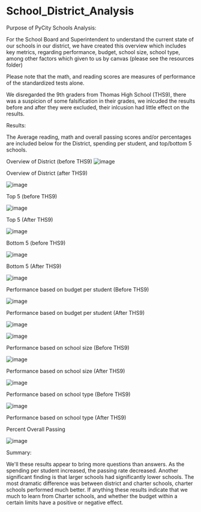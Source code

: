# School_District_Analysis

Purpose of PyCity Schools Analysis:

For the School Board and Superintendent to understand the current state of our schools in our district,
we have created this overview which includes key metrics, regarding performance, budget, school size, school type,
among other factors which given to us by canvas (please see the resources folder)

Please note that the math, and reading scores are
measures of performance of the standardized tests alone.

We disregarded the 9th graders from Thomas High School (THS9), there was a suspicion of some
falsification in their grades, we inlcuded the results before and after they were excluded,
their inlcusion had little effect on the results.

	
  
  Results:
  
  The Average reading, math and overall passing scores and/or percentages are included below for the District, spending per student, and
  top/bottom 5 schools. 
  
  
  Overview of District (before THS9)
   ![image](https://user-images.githubusercontent.com/68198233/149638547-b374ba88-851b-4093-a2fc-67997676de3a.png)
  
  Overview of District (after THS9)
  
![image](https://user-images.githubusercontent.com/68198233/149640240-ff030434-67d4-4a60-9788-2845de04bb49.png)







  
  Top 5 (before THS9)
  
  ![image](https://user-images.githubusercontent.com/68198233/149638131-c401c043-4c8b-4193-bcc2-3a21889bb3fd.png)

   Top 5 (After THS9)
  
  ![image](https://user-images.githubusercontent.com/68198233/149640623-651de212-d0e1-47ba-99e3-dcd8ffed777b.png)


  
  
  
  
  Bottom 5 (before THS9)
  
  ![image](https://user-images.githubusercontent.com/68198233/149638105-c2a1329b-a0e2-4e42-a1c6-b4bcb8d22c6b.png)

  Bottom 5 (After THS9)
  
  ![image](https://user-images.githubusercontent.com/68198233/149638614-3b2be6fe-9a48-44d5-89df-132d792c8c57.png)

  
  
  
  
  Performance based on budget per student (Before THS9)
  
  ![image](https://user-images.githubusercontent.com/68198233/149637998-3a5f5a69-6b38-47b3-b4ae-046291b9dea6.png)

   Performance based on budget per student (After THS9)
   
 ![image](https://user-images.githubusercontent.com/68198233/149640747-763ef576-97f2-433c-a95d-aa454bd852c5.png)
 
 ![image](https://user-images.githubusercontent.com/68198233/181056619-57179ee6-3be5-49c2-a43d-ee0f2e32b45a.png)



  
  
  
  
  Performance based on school size (Before THS9)
  
  ![image](https://user-images.githubusercontent.com/68198233/149637453-2ba71289-3e05-414b-8385-2cfcecc51419.png)
  
  Performance based on school size (After THS9)
  
![image](https://user-images.githubusercontent.com/68198233/149640932-14862d7b-dedb-43a0-958e-2bc9ac115130.png)


  
  Performance based on school type (Before THS9)
  
 ![image](https://user-images.githubusercontent.com/68198233/149637394-74bebbd3-3221-48a7-a5a5-b2af50030d6e.png)
 
 Performance based on school type (After THS9)
 
 
Percent Overall Passing

![image](https://user-images.githubusercontent.com/68198233/181028543-0d1ccf18-9065-406d-95a4-b0844e7e50af.png)


Summary:

We'll these results appear to bring more questions than answers. As the spending per student  increased, the passing rate decreased. Another significant finding is that larger schools had significantly lower schools. The most dramatic difference was between district and charter schools, charter schools performed much better. If anything these results indicate that we much to learn from Charter schools, and whether the budget within a certain limits have a positive or negative effect.

